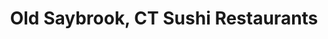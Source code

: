 ---
layout: city
title: Old Saybrook, CT Sushi Restaurants
permalink: /connecticut/old-saybrook/
stateAbbr: CT
stateName: Connecticut
cityName: Old Saybrook

---
